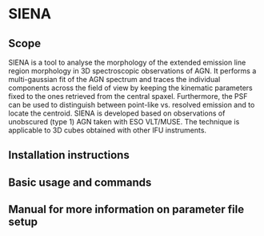 # SIENA

## Scope
SIENA is a tool to analyse the morphology of the extended emission line region morphology in 3D spectroscopic observations of AGN. It performs a multi-gaussian fit of the AGN spectrum and traces the
individual components across the field of view by keeping the kinematic parameters fixed to the ones retrieved
from the central spaxel. Furthermore, the PSF can be used to distinguish between point-like vs. resolved emission
and to locate the centroid. SIENA is developed based on observations of unobscured (type 1) AGN taken with
ESO VLT/MUSE. The technique is applicable to 3D cubes obtained with other IFU instruments.

## Installation instructions

## Basic usage and commands

## Manual for more information on parameter file setup
